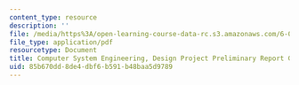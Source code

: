 ```yaml
---
content_type: resource
description: ''
file: /media/https%3A/open-learning-course-data-rc.s3.amazonaws.com/6-033-computer-system-engineering-spring-2018/85b670dd8de4dbf6b591b48baa5d9789_MIT6_033S18dppr_writing.pdf
file_type: application/pdf
resourcetype: Document
title: Computer System Engineering, Design Project Preliminary Report Guidelines
uid: 85b670dd-8de4-dbf6-b591-b48baa5d9789
---
```

